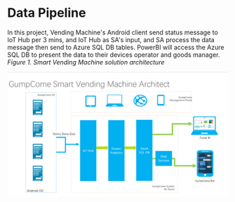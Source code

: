 # Data Pipeline

In this project, Vending Machine's Android client send status message to IoT Hub per 3 mins, and IoT Hub as SA's input, and SA process the data message then send to Azure SQL DB tables. PowerBI will access the Azure SQL DB to present the data to their devices operator and goods manager. 
*Figure 1. Smart Vending Machine solution architecture*

![Smart Vending Machine solution architecture](/Images/GumpCome_010.PNG)



